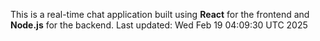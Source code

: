 This is a real-time chat application built using **React** for the frontend and **Node.js** for the backend.
Last updated: Wed Feb 19 04:09:30 UTC 2025
